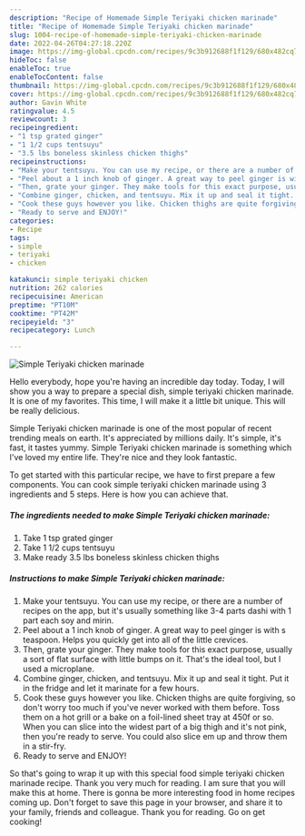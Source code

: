 ```yaml
---
description: "Recipe of Homemade Simple Teriyaki chicken marinade"
title: "Recipe of Homemade Simple Teriyaki chicken marinade"
slug: 1004-recipe-of-homemade-simple-teriyaki-chicken-marinade
date: 2022-04-26T04:27:18.220Z
image: https://img-global.cpcdn.com/recipes/9c3b912688f1f129/680x482cq70/simple-teriyaki-chicken-marinade-recipe-main-photo.jpg
hideToc: false
enableToc: true
enableTocContent: false
thumbnail: https://img-global.cpcdn.com/recipes/9c3b912688f1f129/680x482cq70/simple-teriyaki-chicken-marinade-recipe-main-photo.jpg
cover: https://img-global.cpcdn.com/recipes/9c3b912688f1f129/680x482cq70/simple-teriyaki-chicken-marinade-recipe-main-photo.jpg
author: Gavin White
ratingvalue: 4.5
reviewcount: 3
recipeingredient:
- "1 tsp grated ginger"
- "1 1/2 cups tentsuyu"
- "3.5 lbs boneless skinless chicken thighs"
recipeinstructions:
- "Make your tentsuyu. You can use my recipe, or there are a number of recipes on the app, but it&#39;s usually something like 3-4 parts dashi with 1 part each soy and mirin."
- "Peel about a 1 inch knob of ginger. A great way to peel ginger is with s teaspoon. Helps you quickly get into all of the little crevices."
- "Then, grate your ginger. They make tools for this exact purpose, usually a sort of flat surface with little bumps on it. That&#39;s the ideal tool, but I used a microplane."
- "Combine ginger, chicken, and tentsuyu. Mix it up and seal it tight. Put it in the fridge and let it marinate for a few hours."
- "Cook these guys however you like. Chicken thighs are quite forgiving, so don&#39;t worry too much if you&#39;ve never worked with them before. Toss them on a hot grill or a bake on a foil-lined sheet tray at 450f or so. When you can slice into the widest part of a big thigh and it&#39;s not pink, then you&#39;re ready to serve. You could also slice em up and throw them in a stir-fry."
- "Ready to serve and ENJOY!"
categories:
- Recipe
tags:
- simple
- teriyaki
- chicken

katakunci: simple teriyaki chicken 
nutrition: 262 calories
recipecuisine: American
preptime: "PT10M"
cooktime: "PT42M"
recipeyield: "3"
recipecategory: Lunch

---
```



![Simple Teriyaki chicken marinade](https://img-global.cpcdn.com/recipes/9c3b912688f1f129/680x482cq70/simple-teriyaki-chicken-marinade-recipe-main-photo.jpg)

Hello everybody, hope you're having an incredible day today. Today, I will show you a way to prepare a special dish, simple teriyaki chicken marinade. It is one of my favorites. This time, I will make it a little bit unique. This will be really delicious.

Simple Teriyaki chicken marinade is one of the most popular of recent trending meals on earth. It's appreciated by millions daily. It's simple, it's fast, it tastes yummy. Simple Teriyaki chicken marinade is something which I've loved my entire life. They're nice and they look fantastic.




To get started with this particular recipe, we have to first prepare a few components. You can cook simple teriyaki chicken marinade using 3 ingredients and 5 steps. Here is how you can achieve that.

<!--inarticleads1-->

##### The ingredients needed to make Simple Teriyaki chicken marinade:

1. Take 1 tsp grated ginger
1. Take 1 1/2 cups tentsuyu
1. Make ready 3.5 lbs boneless skinless chicken thighs




<!--inarticleads2-->

##### Instructions to make Simple Teriyaki chicken marinade:

1. Make your tentsuyu. You can use my recipe, or there are a number of recipes on the app, but it&#39;s usually something like 3-4 parts dashi with 1 part each soy and mirin.
1. Peel about a 1 inch knob of ginger. A great way to peel ginger is with s teaspoon. Helps you quickly get into all of the little crevices.
1. Then, grate your ginger. They make tools for this exact purpose, usually a sort of flat surface with little bumps on it. That&#39;s the ideal tool, but I used a microplane.
1. Combine ginger, chicken, and tentsuyu. Mix it up and seal it tight. Put it in the fridge and let it marinate for a few hours.
1. Cook these guys however you like. Chicken thighs are quite forgiving, so don&#39;t worry too much if you&#39;ve never worked with them before. Toss them on a hot grill or a bake on a foil-lined sheet tray at 450f or so. When you can slice into the widest part of a big thigh and it&#39;s not pink, then you&#39;re ready to serve. You could also slice em up and throw them in a stir-fry.
1. Ready to serve and ENJOY!



So that's going to wrap it up with this special food simple teriyaki chicken marinade recipe. Thank you very much for reading. I am sure that you will make this at home. There is gonna be more interesting food in home recipes coming up. Don't forget to save this page in your browser, and share it to your family, friends and colleague. Thank you for reading. Go on get cooking!
